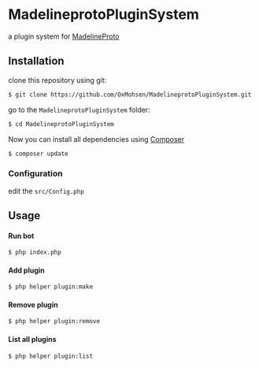 
# MadelineprotoPluginSystem

a plugin system for [MadelineProto](https://github.com/danog/MadelineProto)

## Installation

clone this repository using git:

```bash
$ git clone https://github.com/OxMohsen/MadelineprotoPluginSystem.git
```

go to the `MadelineprotoPluginSystem` folder:
```bash
$ cd MadelineprotoPluginSystem
```

Now you can install all dependencies using [Composer](https://getcomposer.org/)

```bash
$ composer update
```
### Configuration

edit the `src/Config.php`

## Usage

#### Run bot

```bash
$ php index.php
```

#### Add plugin

```bash
$ php helper plugin:make
```

#### Remove plugin

```bash
$ php helper plugin:remove
```

#### List all plugins

```bash
$ php helper plugin:list
```
